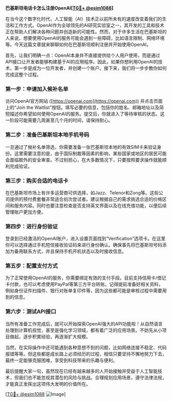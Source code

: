 **巴基斯坦电话卡怎么注册OpenAI[[TG💪+ @esim1088](https://t.me/s/esim1088)]**

在当今这个数字化时代，人工智能（AI）技术正以前所未有的速度改变着我们的生活和工作方式。OpenAI作为全球领先的AI研究实验室之一，其开发的工具和技术正在帮助人们解决各种问题并创造新的可能性。然而，对于许多生活在巴基斯坦的人来说，想要使用OpenAI的服务可能会遇到一些障碍，比如语言限制、网络环境等。今天这篇文章就来聊聊如何在巴基斯坦顺利注册并开始使用OpenAI。

首先，让我们明确一点：OpenAI本身并不直接提供给个人用户使用，而是通过API接口让开发者能够构建基于AI的应用程序。因此，如果你想利用OpenAI的技术，第一步是成为一位开发者，并创建一个账户。接下来，我们将一步步教你如何完成这整个过程。

### 第一步：申请加入候补名单

访问OpenAI官方网站 ([https://openai.com](https://openai.com)) 并点击页面上的“Join the Waitlist”按钮。填写必要的信息，包括你的姓名、邮箱地址以及简短描述你希望如何使用OpenAI的服务。提交后，你就进入了等待审核的状态。这一阶段可能需要几周甚至几个月的时间，请保持耐心。

### 第二步：准备巴基斯坦本地手机号码

一旦通过了候补名单筛选，你需要准备一张巴基斯坦本地的有效SIM卡来验证身份。这里需要注意的是，由于国际制裁等因素的影响，某些国家或地区的居民可能会面临额外的安全审查。不过别担心，在大多数情况下，只要按照要求操作就能顺利完成验证。

### 第三步：购买合适的电话卡

在巴基斯坦市场上有许多运营商可供选择，如Jazz、Telenor和Zong等。这些公司提供的预付费套餐非常适合初次尝试者。建议根据自己的需求挑选合适的价格区间和服务内容。同时也要注意检查是否支持英文界面以及在线充值功能，以便后续管理账户更加方便。

### 第四步：进行身份验证

登录到已经激活的OpenAI账户，进入设置页面找到“Verification”选项卡。在这里你可以选择通过手机短信接收验证码来进行身份确认。确保事先将巴基斯坦号码添加为备用联系方式，并且保持手机开机状态以及时接收信息。

### 第五步：配置支付方式

为了正常使用OpenAI的服务，你需要绑定有效的支付手段。目前支持信用卡/借记卡付款，也可以考虑使用PayPal等第三方平台转账。记得提前准备好相关资料，例如身份证件扫描件、银行对账单复印件等，因为这些都可能是审核过程中需要用到的信息。

### 第六步：测试API接口

当所有准备工作完成后，就可以开始探索OpenAI强大的API功能啦！从自然语言处理到计算机视觉，甚至是强化学习领域，都有着广泛的应用场景。不妨先从小项目做起，逐步积累经验，再逐渐扩大规模。

当然，在实际操作中还可能遇到各种意想不到的问题，比如网络连接不稳定、代码报错等等。但这些都是成长路上必须经历的过程，相信只要坚持不懈地努力下去，最终一定能够克服困难，享受到科技带来的乐趣与便利。

最后提醒大家一句，虽然现在已经有越来越多的人开始接触并受益于人工智能技术，但我们也不能忽视其潜在的风险与挑战。合理规划应用场景，遵守法律法规，才能真正发挥出这项伟大发明的价值所在。

[[TG💪+ @esim1088](https://t.me/s/esim1088) ![Image](https://i.postimg.cc/4NQfJmqS/Snipaste-2025-05-13-00-14-12.png)]